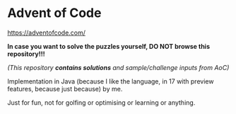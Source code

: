 # Advent of Code

https://adventofcode.com/

**In case you want to solve the puzzles yourself, DO NOT browse this repository!!!**

*(This repository **contains solutions** and sample/challenge inputs from AoC)*

Implementation in Java (because I like the language, in 17 with preview features, because just because) by me.

Just for fun, not for golfing or optimising or learning or anything.